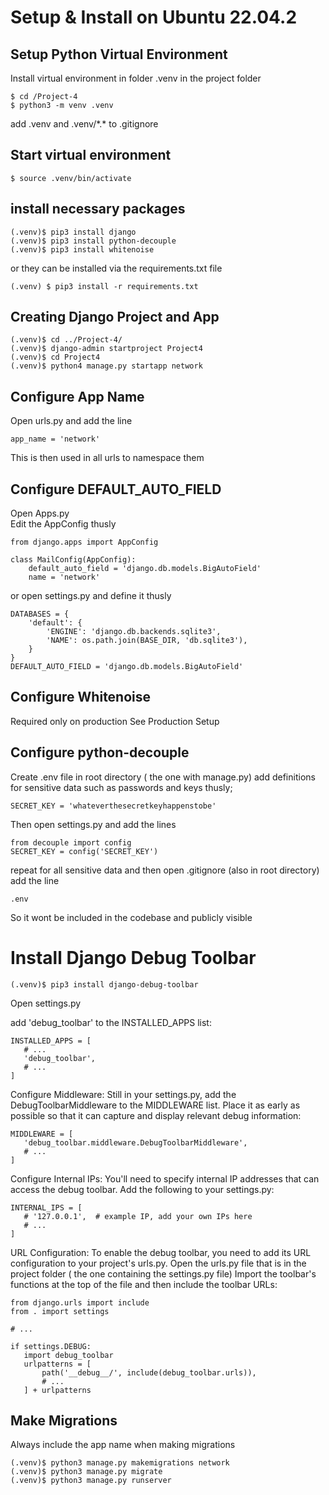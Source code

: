 
# Setup & Install on Ubuntu 22.04.2

## Setup Python Virtual Environment

Install virtual environment in folder .venv in the project folder  

```
$ cd /Project-4
$ python3 -m venv .venv
```
add .venv and .venv/\*.* to .gitignore

## Start virtual environment

```
$ source .venv/bin/activate
```


## install necessary packages

```
(.venv)$ pip3 install django
(.venv)$ pip3 install python-decouple
(.venv)$ pip3 install whitenoise
```
or they can be installed via the requirements.txt file
```
(.venv) $ pip3 install -r requirements.txt
```

## Creating Django Project and App

```
(.venv)$ cd ../Project-4/
(.venv)$ django-admin startproject Project4
(.venv)$ cd Project4
(.venv)$ python4 manage.py startapp network 
```

## Configure App Name
Open urls.py and add the line
```
app_name = 'network' 
```
This is then used in all urls to namespace them


## Configure DEFAULT_AUTO_FIELD

Open Apps.py  
Edit the AppConfig thusly
```
from django.apps import AppConfig

class MailConfig(AppConfig):
    default_auto_field = 'django.db.models.BigAutoField'
    name = 'network'
```
or open settings.py and define it thusly
```
DATABASES = {
    'default': {
        'ENGINE': 'django.db.backends.sqlite3',
        'NAME': os.path.join(BASE_DIR, 'db.sqlite3'),
    }
}
DEFAULT_AUTO_FIELD = 'django.db.models.BigAutoField'
```


## Configure Whitenoise
Required only on production
See Production Setup

## Configure python-decouple
Create .env file in root directory ( the one with manage.py)
add definitions for sensitive data such as passwords and keys thusly;
```
SECRET_KEY = 'whateverthesecretkeyhappenstobe'
```
Then open settings.py and add the lines
```
from decouple import config
SECRET_KEY = config('SECRET_KEY')
```
repeat for all sensitive data and then open .gitignore (also in root directory)
add the line
```
.env
```
So it wont be included in the codebase and publicly visible


# Install Django Debug Toolbar

```
(.venv)$ pip3 install django-debug-toolbar
```

Open settings.py  

add 'debug_toolbar' to the INSTALLED_APPS list:
```
INSTALLED_APPS = [
   # ...
   'debug_toolbar',
   # ...
]
```

Configure Middleware: Still in your settings.py, add the DebugToolbarMiddleware to the MIDDLEWARE list. Place it as early as possible so that it can capture and display relevant debug information:

```
MIDDLEWARE = [
   'debug_toolbar.middleware.DebugToolbarMiddleware',
   # ...
]
```

Configure Internal IPs: You'll need to specify internal IP addresses that can access the debug toolbar. Add the following to your settings.py:
```
INTERNAL_IPS = [
   # '127.0.0.1',  # example IP, add your own IPs here
   # ...
]
```

URL Configuration: To enable the debug toolbar, you need to add its URL configuration to your project's urls.py. 
Open the urls.py file that is in the project folder ( the one containing the settings.py file)
Import the toolbar's functions at the top of the file and then include the toolbar URLs:

```
from django.urls import include
from . import settings

# ...

if settings.DEBUG:
   import debug_toolbar
   urlpatterns = [
       path('__debug__/', include(debug_toolbar.urls)),
       # ...
   ] + urlpatterns
```


## Make Migrations

Always include the app name when making migrations

```
(.venv)$ python3 manage.py makemigrations network
(.venv)$ python3 manage.py migrate
(.venv)$ python3 manage.py runserver
```








   

